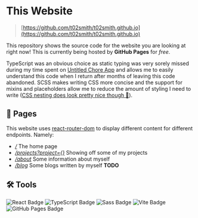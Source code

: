 # This Website

> [https://github.com/t02smith/t02smith.github.io](https://github.com/t02smith/t02smith.github.io)

This repository shows the source code for the website you are looking at right now! This is currently being hosted by **GitHub Pages** for *free*.

TypeScript was an obvious choice as static typing was very sorely missed during my time spent on [Untitled Chore App](/projects?Untitled+Chore+App) and allows me to easily understand this code when I return after months of leaving this code abandoned. SCSS makes writing CSS more concise and the support for mixins and placeholders allow me to reduce the amount of styling I need to write ([CSS nesting does look pretty nice though 👀](https://developer.chrome.com/articles/css-nesting/)).

## 📖 Pages

This website uses [react-router-dom](https://reactrouter.com/en/main) to display different content for different endpoints. Namely:

- *[/](/)* The home page
- *[/projects?project={}](/projects)* Showing off some of my projects
- *[/about](/about)* Some information about myself
- *[/blog](/blog)* Some blogs written by myself **TODO**

## 🛠️ Tools

![React Badge](https://img.shields.io/badge/React-61DAFB?logo=react&logoColor=000&style=for-the-badge)
![TypeScript Badge](https://img.shields.io/badge/TypeScript-3178C6?logo=typescript&logoColor=fff&style=for-the-badge)
![Sass Badge](https://img.shields.io/badge/Sass-C69?logo=sass&logoColor=fff&style=for-the-badge)
![Vite Badge](https://img.shields.io/badge/Vite-646CFF?logo=vite&logoColor=fff&style=for-the-badge)
![GitHub Pages Badge](https://img.shields.io/badge/GitHub%20Pages-222?logo=githubpages&logoColor=fff&style=for-the-badge)
